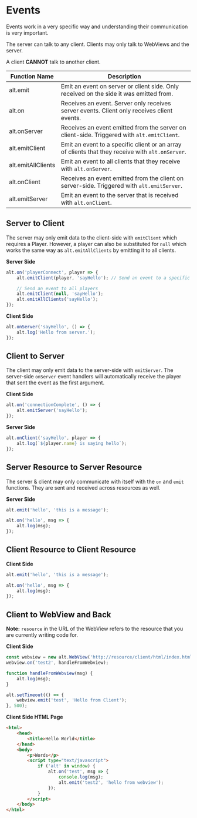 # Events

Events work in a very specific way and understanding their communication is very important.

The server can talk to any client.
Clients may only talk to WebViews and the server.

A client **CANNOT** talk to another client.

| Function Name      | Description                                                                                      |
| ------------------ | ------------------------------------------------------------------------------------------------ |
| alt.emit           | Emit an event on server or client side. Only received on the side it was emitted from.           |
| alt.on             | Receives an event. Server only receives server events. Client only receives client events.       |
| alt.onServer       | Receives an event emitted from the server on client-side. Triggered with `alt.emitClient`.       |
| alt.emitClient     | Emit an event to a specific client or an array of clients that they receive with `alt.onServer`. |
| alt.emitAllClients | Emit an event to all clients that they receive with `alt.onServer`.                              |
| alt.onClient       | Receives an event emitted from the client on server-side. Triggered with `alt.emitServer`.       |
| alt.emitServer     | Emit an event to the server that is received with `alt.onClient`.                                |

## Server to Client

The server may only emit data to the client-side with `emitClient` which requires a Player.
However, a player can also be substituted for `null` which works the same way as `alt.emitAllClients` by emitting it to all clients.

**Server Side**

```js
alt.on('playerConnect', player => {
    alt.emitClient(player, 'sayHello'); // Send an event to a specific player

    // Send an event to all players
    alt.emitClient(null, 'sayHello');
    alt.emitAllClients('sayHello');
});
```

**Client Side**

```js
alt.onServer('sayHello', () => {
    alt.log('Hello from server.');
});
```

## Client to Server

The client may only emit data to the server-side with `emitServer`.
The server-side `onServer` event handlers will automatically receive the player that sent the event as the first argument.

**Client Side**

```js
alt.on('connectionComplete', () => {
    alt.emitServer('sayHello');
});
```

**Server Side**

```js
alt.onClient('sayHello', player => {
    alt.log(`${player.name} is saying hello`);
});
```

## Server Resource to Server Resource

The server & client may only communicate with itself with the `on` and `emit` functions.
They are sent and received across resources as well.

**Server Side**

```js
alt.emit('hello', 'this is a message');

alt.on('hello', msg => {
    alt.log(msg);
});
```

## Client Resource to Client Resource

**Client Side**

```js
alt.emit('hello', 'this is a message');

alt.on('hello', msg => {
    alt.log(msg);
});
```

## Client to WebView and Back

**Note:** `resource` in the URL of the WebView refers to the resource that you are currently writing code for.

**Client Side**

```js
const webview = new alt.WebView('http://resource/client/html/index.html');
webview.on('test2', handleFromWebview);

function handleFromWebview(msg) {
    alt.log(msg);
}

alt.setTimeout(() => {
    webview.emit('test', 'Hello from Client');
}, 500);
```

**Client Side HTML Page**

```html
<html>
    <head>
        <title>Hello World</title>
    </head>
    <body>
        <p>Words</p>
        <script type="text/javascript">
            if ('alt' in window) {
                alt.on('test', msg => {
                    console.log(msg);
                    alt.emit('test2', 'hello from webview');
                });
            }
        </script>
    </body>
</html>
```